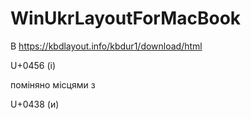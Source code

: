# WinUkrLayoutForMacBook
В https://kbdlayout.info/kbdur1/download/html

U+0456  (і)

поміняно місцями з 

U+0438  (и)
